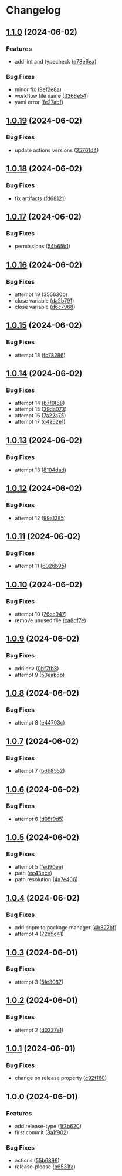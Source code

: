 # Changelog

## [1.1.0](https://github.com/Pkcarreno/release-please-test/compare/v1.0.19...v1.1.0) (2024-06-02)


### Features

* add lint and typecheck ([e78e6ea](https://github.com/Pkcarreno/release-please-test/commit/e78e6ea6f5ce435265669251eba33c59646aee30))


### Bug Fixes

* minor fix ([9ef2e8a](https://github.com/Pkcarreno/release-please-test/commit/9ef2e8a57275cabf73f53538960b671850818213))
* workflow file name ([3368e54](https://github.com/Pkcarreno/release-please-test/commit/3368e542ee077805d92a77959742ba42c5abab22))
* yaml error ([fe27abf](https://github.com/Pkcarreno/release-please-test/commit/fe27abf41fb1da23793f5f05cc01f1308f412bf7))

## [1.0.19](https://github.com/Pkcarreno/release-please-test/compare/v1.0.18...v1.0.19) (2024-06-02)


### Bug Fixes

* update actions versions ([35701d4](https://github.com/Pkcarreno/release-please-test/commit/35701d4262ebdf7c3412f0616182087f2fb67a1d))

## [1.0.18](https://github.com/Pkcarreno/release-please-test/compare/v1.0.17...v1.0.18) (2024-06-02)


### Bug Fixes

* fix artifacts ([fd68121](https://github.com/Pkcarreno/release-please-test/commit/fd68121af812435964c91556a30d889ce254a4a5))

## [1.0.17](https://github.com/Pkcarreno/release-please-test/compare/v1.0.16...v1.0.17) (2024-06-02)


### Bug Fixes

* permissions ([54b65b1](https://github.com/Pkcarreno/release-please-test/commit/54b65b1c52d6bcb4df6108f2c2ff7d5d4d371a1e))

## [1.0.16](https://github.com/Pkcarreno/release-please-test/compare/v1.0.15...v1.0.16) (2024-06-02)


### Bug Fixes

* attempt 19 ([356630b](https://github.com/Pkcarreno/release-please-test/commit/356630b6cb694c6c726c978ef06b9bcc2682624a))
* close variable ([da2b791](https://github.com/Pkcarreno/release-please-test/commit/da2b791a02018fd4f1d491680bf4a2f19ced3e57))
* close variable ([d6c7968](https://github.com/Pkcarreno/release-please-test/commit/d6c796823a43b9928a43ca41ffa5edb7229b6300))

## [1.0.15](https://github.com/Pkcarreno/release-please-test/compare/v1.0.14...v1.0.15) (2024-06-02)


### Bug Fixes

* attempt 18 ([fc78286](https://github.com/Pkcarreno/release-please-test/commit/fc782867e357a3a2795a3be800fa633d1dfcb6e9))

## [1.0.14](https://github.com/Pkcarreno/release-please-test/compare/v1.0.13...v1.0.14) (2024-06-02)


### Bug Fixes

* attempt 14 ([b7f0f58](https://github.com/Pkcarreno/release-please-test/commit/b7f0f58db1071508d058b63ddd4c4791d2d310f3))
* attempt 15 ([39da073](https://github.com/Pkcarreno/release-please-test/commit/39da07358c3963243e8b5994b6c9c40d7b24f70a))
* attempt 16 ([7a22a75](https://github.com/Pkcarreno/release-please-test/commit/7a22a75561d2a6cbe49068baf5a47da5e222fe32))
* attempt 17 ([c4252e1](https://github.com/Pkcarreno/release-please-test/commit/c4252e1ac100429b4b019385a02890b44b4864ce))

## [1.0.13](https://github.com/Pkcarreno/release-please-test/compare/v1.0.12...v1.0.13) (2024-06-02)


### Bug Fixes

* attempt 13 ([8104dad](https://github.com/Pkcarreno/release-please-test/commit/8104dad951f61cab159bdf4d8c7db3d58e3e842a))

## [1.0.12](https://github.com/Pkcarreno/release-please-test/compare/v1.0.11...v1.0.12) (2024-06-02)


### Bug Fixes

* attempt 12 ([99a1285](https://github.com/Pkcarreno/release-please-test/commit/99a1285576c27b1039b6a07b971ecd7714dc7fec))

## [1.0.11](https://github.com/Pkcarreno/release-please-test/compare/v1.0.10...v1.0.11) (2024-06-02)


### Bug Fixes

* attempt 11 ([6026b95](https://github.com/Pkcarreno/release-please-test/commit/6026b95019916dbd89e68c115725d5e84af0b630))

## [1.0.10](https://github.com/Pkcarreno/release-please-test/compare/v1.0.9...v1.0.10) (2024-06-02)


### Bug Fixes

* attempt 10 ([76ec047](https://github.com/Pkcarreno/release-please-test/commit/76ec04773eb03b3785b3bc1d2a41a5ca07c67328))
* remove unused file ([ca8df7e](https://github.com/Pkcarreno/release-please-test/commit/ca8df7e5c513592d6b7a59d96db9bb216c98ad71))

## [1.0.9](https://github.com/Pkcarreno/release-please-test/compare/v1.0.8...v1.0.9) (2024-06-02)


### Bug Fixes

* add env ([0bf7fb8](https://github.com/Pkcarreno/release-please-test/commit/0bf7fb873fe7c3461b409b256f6c93a6f1371fbf))
* attempt 9 ([53eab5b](https://github.com/Pkcarreno/release-please-test/commit/53eab5bf877adbb1e4db1c0b33882086312abc56))

## [1.0.8](https://github.com/Pkcarreno/release-please-test/compare/v1.0.7...v1.0.8) (2024-06-02)


### Bug Fixes

* attempt 8 ([e44703c](https://github.com/Pkcarreno/release-please-test/commit/e44703c4218e98f507daccf142a5c94deced2480))

## [1.0.7](https://github.com/Pkcarreno/release-please-test/compare/v1.0.6...v1.0.7) (2024-06-02)


### Bug Fixes

* attempt 7 ([b6b8552](https://github.com/Pkcarreno/release-please-test/commit/b6b8552091fa93727167a70c8e5ac4a776baa714))

## [1.0.6](https://github.com/Pkcarreno/release-please-test/compare/v1.0.5...v1.0.6) (2024-06-02)


### Bug Fixes

* attempt 6 ([d05f9d5](https://github.com/Pkcarreno/release-please-test/commit/d05f9d51f15bea351a6a316b55e76f7791de9d05))

## [1.0.5](https://github.com/Pkcarreno/release-please-test/compare/v1.0.4...v1.0.5) (2024-06-02)


### Bug Fixes

* attempt 5 ([fed90ee](https://github.com/Pkcarreno/release-please-test/commit/fed90ee935f5b6723a76429c0a6420591c0289a4))
* path ([ec43ece](https://github.com/Pkcarreno/release-please-test/commit/ec43ece500fc319162f9aad566a6b774aa234986))
* path resolution ([4a7e406](https://github.com/Pkcarreno/release-please-test/commit/4a7e4065f85f7d2869623b50eb70b77f3a0a07cf))

## [1.0.4](https://github.com/Pkcarreno/release-please-test/compare/v1.0.3...v1.0.4) (2024-06-02)


### Bug Fixes

* add pnpm to package manager ([4b827bf](https://github.com/Pkcarreno/release-please-test/commit/4b827bf8e133410e69a23d161a18b5f5c4e8a661))
* attempt 4 ([72d5c41](https://github.com/Pkcarreno/release-please-test/commit/72d5c417e6bdb0383157c997088eadd72c00079e))

## [1.0.3](https://github.com/Pkcarreno/release-please-test/compare/v1.0.2...v1.0.3) (2024-06-01)


### Bug Fixes

* attempt 3 ([5fe3087](https://github.com/Pkcarreno/release-please-test/commit/5fe30872e486e07cb6891c7a56c4474c06312dd0))

## [1.0.2](https://github.com/Pkcarreno/release-please-test/compare/v1.0.1...v1.0.2) (2024-06-01)


### Bug Fixes

* attempt 2 ([d0337e1](https://github.com/Pkcarreno/release-please-test/commit/d0337e1b3d74e7ea0ad88d142382dd19a7e39496))

## [1.0.1](https://github.com/Pkcarreno/release-please-test/compare/v1.0.0...v1.0.1) (2024-06-01)


### Bug Fixes

* change on release property ([c92f160](https://github.com/Pkcarreno/release-please-test/commit/c92f1601625bd43180511f32739bc9c145860603))

## 1.0.0 (2024-06-01)


### Features

* add release-type ([1f3b620](https://github.com/Pkcarreno/release-please-test/commit/1f3b620f0fed88d68203fa26ca3ea1516389857c))
* first commit ([8a1f902](https://github.com/Pkcarreno/release-please-test/commit/8a1f9026f3b429e7eeab8acc83da605b1cd1d2d9))


### Bug Fixes

* actions ([55b6896](https://github.com/Pkcarreno/release-please-test/commit/55b68969e70801a60384f73b6fa72b70d5b17989))
* release-please ([b6531fa](https://github.com/Pkcarreno/release-please-test/commit/b6531fa83362a09c303365cc033bdd6dd74f35d0))
